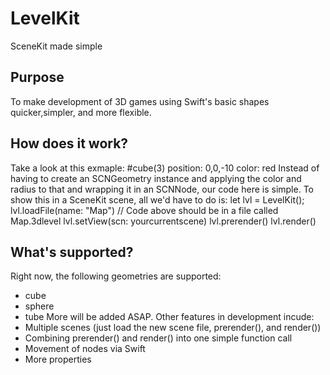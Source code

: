 # LevelKit
SceneKit made simple
## Purpose
To make development of 3D games using Swift's basic shapes quicker,simpler, and more flexible.
## How does it work?
Take a look at this exmaple:
  #cube(3)
  position: 0,0,-10
  color: red
Instead of having to create an SCNGeometry instance and applying the color and radius to that and wrapping it in an SCNNode, our code here is simple. To show this in a SceneKit scene, all we'd have to do is:
  let lvl = LevelKit();
  lvl.loadFile(name: "Map") // Code above should be in a file called Map.3dlevel
  lvl.setView(scn: yourcurrentscene)
  lvl.prerender()
  lvl.render()
## What's supported?
Right now, the following geometries are supported:
* cube
* sphere
* tube
More will be added ASAP. Other features in development incude:
* Multiple scenes (just load the new scene file, prerender(), and render())
* Combining prerender() and render() into one simple function call
* Movement of nodes via Swift
* More properties
